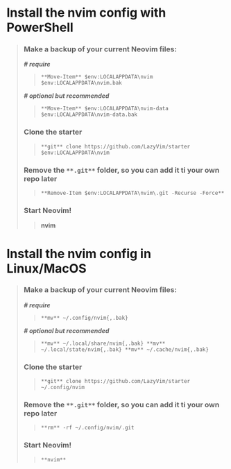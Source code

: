 # Install the nvim config with PowerShell

> ### Make a backup of your current Neovim files:
> 
> ***# require*** 
>
> > `**Move-Item** $env:LOCALAPPDATA\nvim $env:LOCALAPPDATA\nvim.bak`
>
>
> ***# optional but recommended***
> 
> > `**Move-Item** $env:LOCALAPPDATA\nvim-data $env:LOCALAPPDATA\nvim-data.bak`
>
>
> ### Clone the starter
>
> > `**git** clone https://github.com/LazyVim/starter $env:LOCALAPPDATA\nvim`
>
>
> ### Remove the `**.git**` folder, so you can add it ti your own repo later
>
> > `**Remove-Item $env:LOCALAPPDATA\nvim\.git -Recurse -Force**`
>
>
> ### Start Neovim!
>
> > **nvim**


# Install the nvim config in Linux/MacOS

> ### Make a backup of your current Neovim files:
>
> ***# require***
>
> > `**mv** ~/.config/nvim{,.bak}`
>
>
> ***# optional but recommended***
>
> > `**mv** ~/.local/share/nvim{,.bak}
> > **mv** ~/.local/state/nvim{,.bak}
> > **mv** ~/.cache/nvim{,.bak}`
>
>
> ### Clone the starter
>
> > `**git** clone https://github.com/LazyVim/starter ~/.config/nvim`
>
>
> ### Remove the `**.git**` folder, so you can add it ti your own repo later
>
> > `**rm** -rf ~/.config/nvim/.git`
>
>
> ### Start Neovim!
>
> > `**nvim**`
